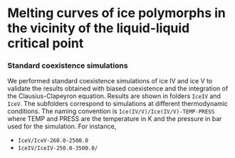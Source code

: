 # Melting curves of ice polymorphs in the vicinity of the liquid-liquid critical point

### Standard coexistence simulations

We performed standard coexistence simulations of ice IV and ice V to validate the results obtained with biased coexistence and the integration of the Clausius-Clapeyron equation.
Results are shown in folders ```IceIV``` and ```IceV```.
The subfolders correspond to simulations at different thermodynamic conditions.
The naming convention is ```Ice(IV/V)/Ice(IV/V)-TEMP-PRESS``` where TEMP and PRESS are the temperature in K and the pressure in bar used for the simulation.
For instance,
* ```IceV/IceV-260.0-2500.0```
* ```IceIV/IceIV-250.0-3500.0/```
